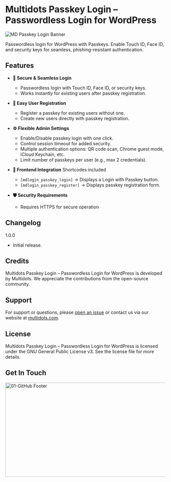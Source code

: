 # Multidots Passkey Login – Passwordless Login for WordPress
![MD Passkey Login Banner](https://github.com/user-attachments/assets/167129bf-8115-416e-9436-d7100f99276c)

Passwordless login for WordPress with Passkeys. Enable Touch ID, Face ID, and security keys for seamless, phishing-resistant authentication.

## Features

- **🔐 Secure & Seamless Login**
  - Passwordless login with Touch ID, Face ID, or security keys.
  - Works instantly for existing users after passkey registration.

- **📝 Easy User Registration**
   - Register a passkey for existing users without one.
   - Create new users directly with passkey registration.
  
- **⚙️ Flexible Admin Settings**
   - Enable/Disable passkey login with one click.
   - Control session timeout for added security.
   - Multiple authentication options: QR code scan, Chrome guest mode, iCloud Keychain, etc.
   - Limit number of passkeys per user (e.g., max 2 credentials).
  
- **🎨 Frontend Integration**
  Shortcodes included
   - `[mdlogin_passkey_login]` → Displays a Login with Passkey button.
   - `[mdlogin_passkey_register]` →  Displays passkey registration form.
     
- **🛡️ Security Requirements**
   - Requires HTTPS for secure operation
  
## Changelog
1.0.0 
* Initial release.

## Credits
 Multidots Passkey Login – Passwordless Login for WordPress is developed by Multidots. We appreciate the contributions from the open-source community.

## Support
For support or questions, please [open an issue](https://github.com/multidots/multidots-passkey-login/issues) or contact us via our website at [multidots.com](http://multidots.com/).

## License
 Multidots Passkey Login – Passwordless Login for WordPress is licensed under the GNU General Public License v3. See the license file for more details.

## Get In Touch
<a href="https://www.multidots.com/contact-us/" rel="nofollow"><img width="1692" height="296" alt="01-GitHub Footer" src="https://github.com/user-attachments/assets/6b9d63e7-3990-472d-acb9-5e4e51b446fc" /></a>
